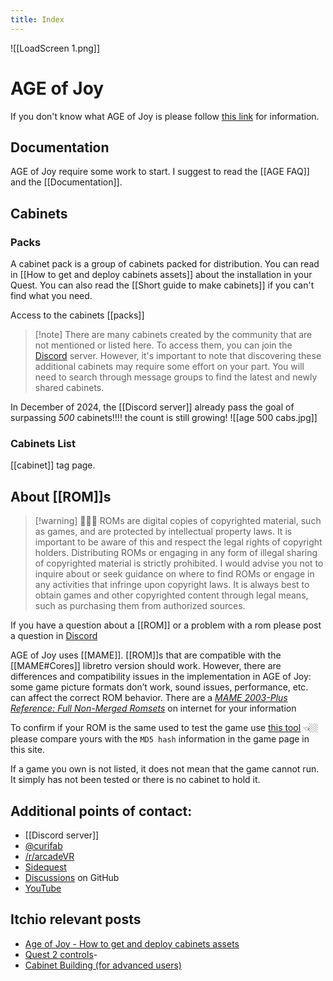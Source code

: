 ```yaml
---
title: Index
---
```

![[LoadScreen 1.png]]
# AGE of Joy

If you don't know what AGE of Joy is please follow [this link](https://curifab.itch.io/age-of-joy) for information.

## Documentation

AGE of Joy require some work to start. I suggest to read the [[AGE FAQ]] and the [[Documentation]]. 

## Cabinets

### Packs

A cabinet pack is a group of cabinets packed for distribution. You can read in [[How to get and deploy cabinets assets]] about the installation in your Quest. You can also read the [[Short guide to make cabinets]]  if you can't find what you need.

Access to the cabinets [[packs]]


> [!note] There are many cabinets created by the community that are not mentioned or listed here. To access them, you can join the [Discord](https://discord.gg/b83ykCM9Xp)  server. However, it's important to note that discovering these additional cabinets may require some effort on your part. You will need to search through message groups to find the latest and newly shared cabinets.

In December of 2024, the [[Discord server]] already pass the goal of surpassing *500* cabinets!!!! the count is still growing!
![[age 500 cabs.jpg]]


### Cabinets List

[[cabinet]] tag page.
## About [[ROM]]s

> [!warning]  👮🏼‍♂️ ROMs are digital copies of copyrighted material, such as games, and are protected by intellectual property laws. It is important to be aware of this and respect the legal rights of copyright holders. Distributing ROMs or engaging in any form of illegal sharing of copyrighted material is strictly prohibited.
I would advise you not to inquire about or seek guidance on where to find ROMs or engage in any activities that infringe upon copyright laws. It is always best to obtain games and other copyrighted content through legal means, such as purchasing them from authorized sources.

If you have a question about a [[ROM]] or a problem with a rom please post a question in [Discord](https://discord.gg/b83ykCM9Xp)

AGE of Joy uses [[MAME]]. [[ROM]]s that are compatible with the [[MAME#Cores]] libretro version should work. However, there are differences and compatibility issues in the implementation in AGE of Joy: some game picture formats don’t work, sound issues, performance, etc. can affect the correct ROM behavior. There are a _[MAME 2003-Plus Reference: Full Non-Merged Romsets](https://www.google.com/search?q=MAME+2003-Plus+Reference%3A+Full+Non-Merged+Romsets&sourceid=chrome&ie=UTF-8)_ on internet for your information

To confirm if your ROM is the same used to test the game use [this tool](https://curif.github.io/AgeOfJoy-ROMCRC/index.html) 👈🏼 please compare yours with the `MD5 hash` information in the game page in this site.

If a game you own is not listed, it does not mean that the game cannot run. It simply has not been tested or there is no cabinet to hold it.

## Additional points of contact:

- [[Discord server]]
- [@curifab](https://twitter.com/curifab)
- [/r/arcadeVR](https://www.reddit.com/r/arcadeVR/)
- [Sidequest](https://sidequestvr.com/app/11839/age-of-joy-a-retro-arcade-gallery-experience-in-vr)
- [Discussions](https://github.com/curif/AgeOfJoy-2022.1/discussions) on GitHub 
- [YouTube](https://www.youtube.com/watch?v=CGsnz_nbK78&list=PLY9n9w5xQ2NE5KNs4YvOgKl8CQfCZqI4_)


## Itchio relevant posts

- [Age of Joy - How to get and deploy cabinets assets](https://curifab.itch.io/age-of-joy/devlog/457114/age-of-joy-how-to-get-and-deploy-cabinets-assets)
- [Quest 2 controls](https://curifab.itch.io/age-of-joy/devlog/457164/age-of-joy-quest-2-controls)-
- [Cabinet Building (for advanced users)](https://curifab.itch.io/age-of-joy/devlog/456444/about-the-age-of-joy-cabinet-building)
